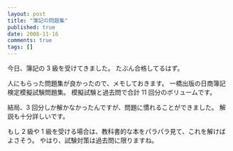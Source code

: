 ```yaml
---
layout: post
title: "簿記の問題集"
published: true
date: 2008-11-16
comments: true
tags: []
---
```


今日、簿記の 3 級を受けてきました。
たぶん合格してるはず。

人にもらった問題集が良かったので、メモしておきます。
一橋出版の日商簿記検定模擬試験問題集。
模擬試験と過去問で合計 11 回分のボリュームです。

結局、3 回分しか解かなかったんですが、問題に慣れることができました。
解説も十分詳しいです。

もし 2 級や 1 級を受ける場合は、教科書的な本をパラパラ見て、これを解けばよさそう。
やはり、試験対策は過去問に限りますね。
